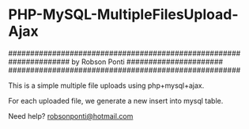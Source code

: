 # PHP-MySQL-MultipleFilesUpload-Ajax
#####################################################
############## by Robson Ponti ######################
#####################################################


This is a simple multiple file uploads using php+mysql+ajax.

For each uploaded file, we generate a new insert into mysql table.


Need help?
robsonponti@hotmail.com
